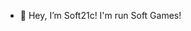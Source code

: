 - 👋 Hey, I’m Soft21c! I'm run Soft Games!

<!---
Soft21c/Soft21c is a ✨ special ✨ repository because its `README.md` (this file) appears on your GitHub profile.
You can click the Preview link to take a look at your changes.
--->
